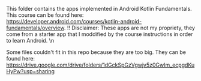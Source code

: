 This folder contains the apps implemented in Android Kotlin Fundamentals. This course can be found here: https://developer.android.com/courses/kotlin-android-fundamentals/overview.
!! Disclaimer: These apps are not my propriety, they come from a starter app that I moddified by the course instructions in order to learn Android. \n

Some files couldn't fit in this repo because they are too big. They can be found here: https://drive.google.com/drive/folders/1dGckSpGzVgwjv5z0GwIm_ecpgdKuHyPw?usp=sharing
